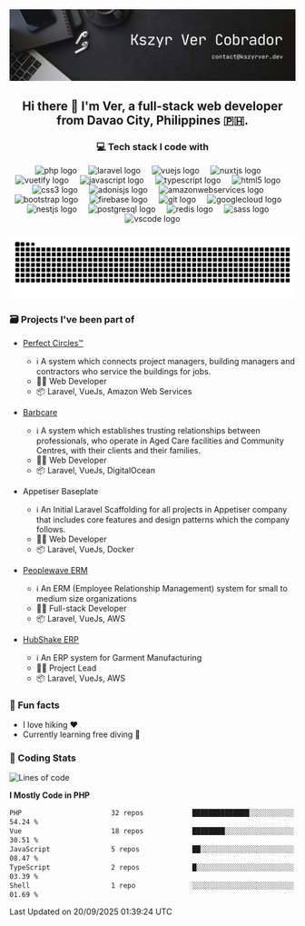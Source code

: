 <div style="max-width: 1200px">
<div align="center">
  <img width="1200px" src="https://raw.githubusercontent.com/kszyrvercobrador/kszyrvercobrador/91695345b3483484802bc7dd0a0a1b4297c8dcd2/images/banner.png"  />
</div>

###

<h2 align="center">Hi there 👋 I'm Ver, a full-stack web developer from Davao City, Philippines 🇵🇭.</h2>

###

<h3 align="center">💻 Tech stack I code with</h3>
  
</div>

<div align="center">
  <img src="https://cdn.jsdelivr.net/gh/devicons/devicon/icons/php/php-original.svg" height="30" alt="php logo"  />
  <img width="12" />
  <img src="https://cdn.jsdelivr.net/gh/devicons/devicon/icons/laravel/laravel-original.svg" height="30" alt="laravel logo"  />
  <img width="12" />
  <img src="https://cdn.jsdelivr.net/gh/devicons/devicon/icons/vuejs/vuejs-original.svg" height="30" alt="vuejs logo"  />
  <img width="12" />
  <img src="https://cdn.jsdelivr.net/gh/devicons/devicon/icons/nuxtjs/nuxtjs-original.svg" height="30" alt="nuxtjs logo"  />
  <img width="12" />
  <img src="https://cdn.jsdelivr.net/gh/devicons/devicon/icons/vuetify/vuetify-original.svg" height="30" alt="vuetify logo"  />
  <img width="12" />
  <img src="https://cdn.jsdelivr.net/gh/devicons/devicon/icons/javascript/javascript-original.svg" height="30" alt="javascript logo"  />
  <img width="12" />
  <img src="https://cdn.jsdelivr.net/gh/devicons/devicon/icons/typescript/typescript-original.svg" height="30" alt="typescript logo"  />
  <img width="12" />
  <img src="https://cdn.jsdelivr.net/gh/devicons/devicon/icons/html5/html5-original.svg" height="30" alt="html5 logo"  />
  <img width="12" />
  <img src="https://cdn.jsdelivr.net/gh/devicons/devicon/icons/css3/css3-original.svg" height="30" alt="css3 logo"  />
  <img width="12" />
  <img src="https://cdn.jsdelivr.net/gh/devicons/devicon/icons/adonisjs/adonisjs-original.svg" height="30" alt="adonisjs logo"  />
  <img width="12" />
  <img src="https://cdn.jsdelivr.net/gh/devicons/devicon/icons/amazonwebservices/amazonwebservices-line-wordmark.svg" height="30" alt="amazonwebservices logo"  />
  <img width="12" />
  <img src="https://cdn.jsdelivr.net/gh/devicons/devicon/icons/bootstrap/bootstrap-original.svg" height="30" alt="bootstrap logo"  />
  <img width="12" />
  <img src="https://cdn.jsdelivr.net/gh/devicons/devicon/icons/firebase/firebase-plain.svg" height="30" alt="firebase logo"  />
  <img width="12" />
  <img src="https://cdn.jsdelivr.net/gh/devicons/devicon/icons/git/git-original.svg" height="30" alt="git logo"  />
  <img width="12" />
  <img src="https://cdn.jsdelivr.net/gh/devicons/devicon/icons/googlecloud/googlecloud-original.svg" height="30" alt="googlecloud logo"  />
  <img width="12" />
  <img src="https://cdn.jsdelivr.net/gh/devicons/devicon/icons/nestjs/nestjs-original.svg" height="30" alt="nestjs logo"  />
  <img width="12" />
  <img src="https://cdn.jsdelivr.net/gh/devicons/devicon/icons/postgresql/postgresql-original.svg" height="30" alt="postgresql logo"  />
  <img width="12" />
  <img src="https://cdn.jsdelivr.net/gh/devicons/devicon/icons/redis/redis-original.svg" height="30" alt="redis logo"  />
  <img width="12" />
  <img src="https://cdn.jsdelivr.net/gh/devicons/devicon/icons/sass/sass-original.svg" height="30" alt="sass logo"  />
  <img width="12" />
  <img src="https://cdn.jsdelivr.net/gh/devicons/devicon/icons/vscode/vscode-original.svg" height="30" alt="vscode logo"  />
</div>

###

<div align="center">
  <picture>
    <source media="(prefers-color-scheme: dark)" srcset="https://raw.githubusercontent.com/kszyrvercobrador/kszyrvercobrador/output/github-snake-dark.svg" />
    <source media="(prefers-color-scheme: light)" srcset="https://raw.githubusercontent.com/kszyrvercobrador/kszyrvercobrador/output/github-snake.svg" />
    <img alt="github-snake" src="https://raw.githubusercontent.com/kszyrvercobrador/kszyrvercobrador/output/github-snake.svg" />
  </picture>
</div>

###

### 🗃 Projects I've been part of

- <a href="https://perfectcircles.com.au/" target="_blank">Perfect Circles™</a>

  - ℹ️ A system which connects project managers, building managers and contractors who service the buildings for jobs.
  - 👨‍💻 Web Developer
  - 📦 Laravel, VueJs, Amazon Web Services

- <a href="https://appetiser.com.au/portfolio/barbcare" target="_blank">Barbcare</a>

  - ℹ️ A system which establishes trusting relationships between professionals, who operate in Aged Care facilities and Community Centres, with their clients and their families.
  - 👨‍💻 Web Developer
  - 📦 Laravel, VueJs, DigitalOcean

- Appetiser Baseplate

  - ℹ️ An Initial Laravel Scaffolding for all projects in Appetiser company that includes core features and design patterns which the company follows.
  - 👨‍💻 Web Developer
  - 📦 Laravel, VueJs, Docker

- <a href="https://peoplewave.co" target="_blank">Peoplewave ERM</a>

  - ℹ️ An ERM (Employee Relationship Management) system for small to medium size organizations
  - 👨‍💻 Full-stack Developer
  - 📦 Laravel, VueJs, AWS

- <a href="https://www.posbang.com/garment-erp" target="_blank">HubShake ERP</a>

  - ℹ️ An ERP system for Garment Manufacturing
  - 👨‍💻 Project Lead
  - 📦 Laravel, VueJs, AWS

### 🌴 Fun facts

- I love hiking ❤️
- Currently learning free diving 🥽

### 🌟 Coding Stats

<!-- WakaTime Stats -->

<!--START_SECTION:waka-->
![Lines of code](https://img.shields.io/badge/From%20Hello%20World%20I%27ve%20Written-17.9%20million%20lines%20of%20code-blue)

**I Mostly Code in PHP** 

```text
PHP                      32 repos            ██████████████░░░░░░░░░░░   54.24 % 
Vue                      18 repos            ████████░░░░░░░░░░░░░░░░░   30.51 % 
JavaScript               5 repos             ██░░░░░░░░░░░░░░░░░░░░░░░   08.47 % 
TypeScript               2 repos             █░░░░░░░░░░░░░░░░░░░░░░░░   03.39 % 
Shell                    1 repo              ░░░░░░░░░░░░░░░░░░░░░░░░░   01.69 % 
```




 Last Updated on 20/09/2025 01:39:24 UTC
<!--END_SECTION:waka-->

</div>
